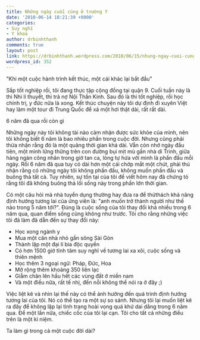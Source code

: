 ```yaml
---
title: Những ngày cuối cùng ở trường Y
date: '2010-06-14 18:21:39 +0000'
categories:
- Suy nghĩ
- Y khoa
author: drbinhthanh
comments: true
layout: post
link: https://drbinhthanh.wordpress.com/2010/06/15/nhung-ngay-cuoi-cung-o-truong-y/
wordpress_id: 352
---
```


"Khi một cuộc hành trình kết thúc, một cái khác lại bắt đầu"


Sắp tốt nghiệp rồi, tôi đang thực tập cộng đồng tại quận 9. Cuối tuần này là thi Nhi lí thuyết, thi trả nợ Nội Thần Kinh. Sau đó là thi tốt nghiệp, rồi học chính trị, y đức nữa là xong. Kết thúc chuyện này tôi dự định đi xuyên Việt hay làm một tour đi Trung Quốc để xả một hơi thật dài, rất rất dài.


6 năm đã qua rồi còn gì

<!-- more -->


Những ngày này tôi không tài nào cảm nhận được sức khỏe của mình, nên tôi không biết 6 năm là bao nhiêu phần trong cuộc đời. Nhưng cũng phải thừa nhận rằng đó là một quãng thời gian khá dài. Vẫn còn nhớ ngày đầu tiên, một mình lững thững trên con đường bụi mịt mù gần nhà dì Trinh, giữa hàng ngàn công nhân trong giờ tan ca, lòng tự hứa với mình là phấn đấu mỗi ngày. Rồi 6 năm đã qua tuy có dài hơn một cái chớp mắt một chút, phải thú nhận rằng có những ngày tôi không phấn đấu, không muốn phấn đấu và buông thả tất cả. Tuy nhiên, sự tồn tại của tôi để viết hôm nay đã chứng tỏ rằng tôi đã không buông thả lối sống này trong phần lớn thời gian.


Có một câu hỏi mà nhà tuyển dụng thường hay đưa ra để thửthách khả năng định hướng tương lai của ứng viên là: "anh muốn trở thành người như thế nào trong 5 năm tới?". Đúng là cuộc sống của tôi thay đổi khá nhiều trong 6 năm qua, quan điểm sống cũng không như trước. Tôi cho rằng những việc tôi đã làm đã dẫn đến sự thay đổi này:


* Học xong ngành y
* Mua một căn nhà nhỏ gần sông Sài Gòn
* Thành lập một đại lí bia độc quyền
* Có hơn 1500 giờ tĩnh tâm suy nghĩ về tương lai xa xôi, cuộc sống và thiên mệnh
* Học thêm 3 ngoại ngữ: Pháp, Đức, Hoa
* Mở rộng thêm khoảng 350 liên lạc
* Giẫm chân lên hầu hết các vùng đất ở miền nam
* Và một điều nữa, rất tế nhị, đến nỗi không thể nói ra ở đây ;)


Việc liệt kê và nhìn lại thế này có thể ảnh hưởng đến quá trình định hướng tương lai của tôi. Nó có thể tạo ra một sự so sánh. Nhưng tôi lại muốn liệt kê ra đây để không lặp lại tình trạng hoài vọng quá khứ dai dẳng trong 6 năm qua. Để một lần nữa, chiếc cốc của tôi lại cạn. Tôi cho tất cả những điều trên là một kỉ niệm.


Ta làm gì trong cả một cuộc đời dài?